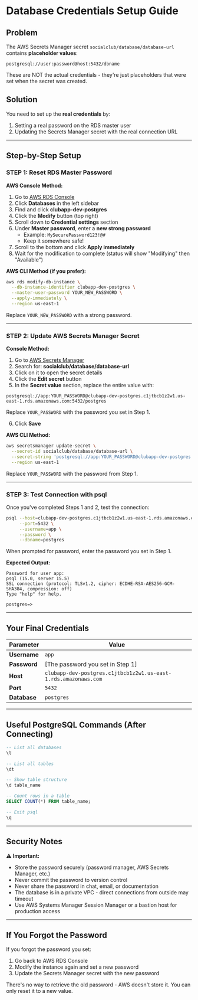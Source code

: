 # Database Credentials Setup Guide

## Problem

The AWS Secrets Manager secret `socialclub/database/database-url` contains **placeholder values**:

```
postgresql://user:password@host:5432/dbname
```

These are NOT the actual credentials - they're just placeholders that were set when the secret was created.

## Solution

You need to set up the **real credentials** by:

1. Setting a real password on the RDS master user
2. Updating the Secrets Manager secret with the real connection URL

---

## Step-by-Step Setup

### STEP 1: Reset RDS Master Password

**AWS Console Method:**

1. Go to [AWS RDS Console](https://console.aws.amazon.com/rds/)
2. Click **Databases** in the left sidebar
3. Find and click **clubapp-dev-postgres**
4. Click the **Modify** button (top right)
5. Scroll down to **Credential settings** section
6. Under **Master password**, enter a **new strong password**
   - Example: `MySecurePassword123!@#`
   - Keep it somewhere safe!
7. Scroll to the bottom and click **Apply immediately**
8. Wait for the modification to complete (status will show "Modifying" then "Available")

**AWS CLI Method (if you prefer):**

```bash
aws rds modify-db-instance \
  --db-instance-identifier clubapp-dev-postgres \
  --master-user-password YOUR_NEW_PASSWORD \
  --apply-immediately \
  --region us-east-1
```

Replace `YOUR_NEW_PASSWORD` with a strong password.

---

### STEP 2: Update AWS Secrets Manager Secret

**Console Method:**

1. Go to [AWS Secrets Manager](https://console.aws.amazon.com/secretsmanager/)
2. Search for: **socialclub/database/database-url**
3. Click on it to open the secret details
4. Click the **Edit secret** button
5. In the **Secret value** section, replace the entire value with:

```
postgresql://app:YOUR_PASSWORD@clubapp-dev-postgres.c1jtbcb1z2w1.us-east-1.rds.amazonaws.com:5432/postgres
```

Replace `YOUR_PASSWORD` with the password you set in Step 1.

6. Click **Save**

**AWS CLI Method:**

```bash
aws secretsmanager update-secret \
  --secret-id socialclub/database/database-url \
  --secret-string 'postgresql://app:YOUR_PASSWORD@clubapp-dev-postgres.c1jtbcb1z2w1.us-east-1.rds.amazonaws.com:5432/postgres' \
  --region us-east-1
```

Replace `YOUR_PASSWORD` with the password from Step 1.

---

### STEP 3: Test Connection with psql

Once you've completed Steps 1 and 2, test the connection:

```bash
psql --host=clubapp-dev-postgres.c1jtbcb1z2w1.us-east-1.rds.amazonaws.com \
     --port=5432 \
     --username=app \
     --password \
     --dbname=postgres
```

When prompted for password, enter the password you set in Step 1.

**Expected Output:**

```
Password for user app:
psql (15.0, server 15.5)
SSL connection (protocol: TLSv1.2, cipher: ECDHE-RSA-AES256-GCM-SHA384, compression: off)
Type "help" for help.

postgres=>
```

---

## Your Final Credentials

| Parameter | Value |
|-----------|-------|
| **Username** | `app` |
| **Password** | [The password you set in Step 1] |
| **Host** | `clubapp-dev-postgres.c1jtbcb1z2w1.us-east-1.rds.amazonaws.com` |
| **Port** | `5432` |
| **Database** | `postgres` |

---

## Useful PostgreSQL Commands (After Connecting)

```sql
-- List all databases
\l

-- List all tables
\dt

-- Show table structure
\d table_name

-- Count rows in a table
SELECT COUNT(*) FROM table_name;

-- Exit psql
\q
```

---

## Security Notes

⚠️ **Important:**
- Store the password securely (password manager, AWS Secrets Manager, etc.)
- Never commit the password to version control
- Never share the password in chat, email, or documentation
- The database is in a private VPC - direct connections from outside may timeout
- Use AWS Systems Manager Session Manager or a bastion host for production access

---

## If You Forgot the Password

If you forgot the password you set:

1. Go back to AWS RDS Console
2. Modify the instance again and set a new password
3. Update the Secrets Manager secret with the new password

There's no way to retrieve the old password - AWS doesn't store it. You can only reset it to a new value.

